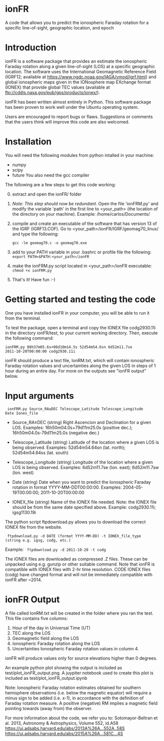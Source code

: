 # ionFR
A code that allows you to predict the ionospheric Faraday rotation for a specific line-of-sight, geographic location, and epoch

# Introduction
ionFR is a software package that provides an estimate the ionospheric Faraday rotation along a given line-of-sight (LOS) at a specific geographic location. 
The software uses the International Geomagnetic Reference Field (IGRF12; available at https://www.ngdc.noaa.gov/IAGA/vmod/igrf.html) and global ionospheric maps given in the IONosphere map EXchange format (IONEX) that provide global TEC values (available at ftp://cddis.nasa.gov/pub/gps/products/ionex/). 

ionFR has been written almost entirely in Python. This software package has been proven to work well under the Ubuntu operating system.

Users are encouraged to report bugs or flaws. Suggestions or comments that the users think will improve this code are also welcomed.

# Installation
You will need the following modules from python intalled in your machine:
- numpy
- scipy
- future
You also need the gcc compiler

The following are a few steps to get this code working:

0) extract and open the ionFR/ folder

1) *Note: This step should now be redundant.* Open the file 'ionFRM.py' and modify the variable 'path' in the first line to <your_path> (the location of the directory on your machine). Example: /home/carlos/Documents/ 

2) compile and create an executable of the software that has version 13 of the IGRF (IGRF13.COF). Go to <your_path>/ionFR/IGRF/geomag70_linux/
   and type the following:
   
   <code>gcc -lm geomag70.c -o geomag70.exe</code>

3) add to your PATH variable in your .bashrc or profile file the following:
<code> export PATH=$PATH:<your_path>/ionFR </code>

4) make the ionFRM.py script located in <your_path>/ionFR executable:
   <code>chmod +x ionFRM.py </code>

5) That's it! Have fun :-)

# Getting started and testing the code
One you have installed ionFR in your computer, you will be able to run it from the terminal.

To test the package, open a terminal and copy the IONEX file codg2930.11i in the directory ionFR/test, to your current working directory. Then, execute the following command:

<code>ionFRM.py 08h37m05.6s+06d10m14.5s 52d54m54.6sn 6d52m11.7se 2011-10-20T00:00:00 codg2930.11i</code>

ionFR should produce a text file, IonRM.txt, which will contain ionospheric Faraday rotation values and uncertainties along the given LOS in steps of 1 hour during an entire day. For more on the outputs see "ionFR output" below.

# Input arguments
<code> ionFRM.py Source_RA±DEC Telescope_Latitude Telescope_Longitude Date Ionex_file </code>

- Source_RA±DEC (string)
Right Ascencion and Declination for a given LOS. 
Examples: 16h50m04.0s+79d11m25.0s (positive dec.); 16h50m04.0s-79d11m25.0s (negative dec.)

- Telescope_Latitude (string)
Latitude of the location where a given LOS is being observed. 
Examples: 52d54m54.64sn (lat. north); 52d54m54.64ss (lat. south)

- Telescope_Longitude (string)
Longitude of the location where a given LOS is being observed. 
Examples: 6d52m11.7se (lon. east); 6d52m11.7sw (lon. west)

- Date (string)
Date when you want to predict the Ionospheric Faraday rotation in format YYYY-MM-DDT00:00:00. 
Examples: 2004-05-19T00:00:00; 2011-10-20T00:00:00

- IONEX_file (string)
Name of the IONEX file needed. Note: the IONEX file should be from the same date specified above. 
Example: codg2930.11i; igsg1130.19i

The python script ftpdownload.py allows you to download the correct IONEX file from the website.

<code> ftpdownload.py -d DATE (format YYYY-MM-DD) -t IONEX_file_type (string e.g. igsg, codg, etc.) </code>

Example: <code> ftpdownload.py -d 2011-10-20 -t codg </code>

The IONEX files are downloaded as compressed .Z files. These can be unpacked using e.g. gunzip or other suitable command.
Note that ionFR is compatible with IONEX files with 2-hr time resolution.
CODE IONEX files (codg) have changed format and will not be immediately compatible with ionFR after ~2014.

# ionFR Output
A file called IonRM.txt will be created in the folder where you ran the test. This file contains
five columns:

1) Hour of the day in Universal Time (UT)
2) TEC along the LOS
3) Geomagnetic field along the LOS
4) Ionospheric Faraday rotation along the LOS
5) Uncertainties Ionospheric Faraday rotation values in column 4.

ionFR will produce values only for source elevations higher than 0 degrees.

An example python plot showing the output is included as test/plot_ionFR_output.png.
A juypiter notebook used to create this plot is included as test/plot_ionFR_output.ipynb

Note: Ionospheric Faraday rotation estimates obtained for southern hemisphere observations (i.e. below the magnetic equator) will require a minus sign to be added (i.e. x-1), in accordance with the definition of Faraday rotation measure. A positive (negative) RM implies a magnetic field pointing towards (away from) the observer. 

For more information about the code, we refer you to:
Sotomayor-Beltran et al. 2013, Astronomy & Astrophysics, Volume 552, id.A58
https://ui.adsabs.harvard.edu/abs/2013A%26A...552A..58S
https://ui.adsabs.harvard.edu/abs/2015A%26A...581C...4S
